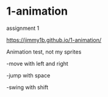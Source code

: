 # 1-animation
assignment 1

https://jimmy1b.github.io/1-animation/

Animation test, not my sprites

-move with left and right

-jump with space

-swing with shift

